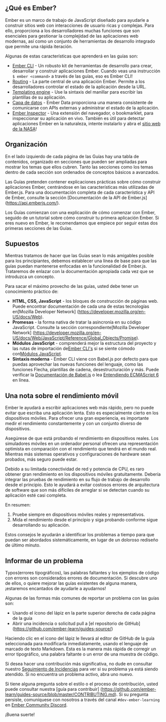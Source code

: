 ## ¿Qué es Ember?

Ember es un marco de trabajo de JavaScript diseñado para ayudarle a construir sitios web con interacciones de usuario ricas y complejas.
Para ello, proporciona a los desarrolladores muchas funciones que son esenciales para gestionar la complejidad de las aplicaciones web modernas,
así como un conjunto de herramientas de desarrollo integrado que permite una rápida iteración.

Algunas de estas características que aprenderá en las guías son:

* [Ember CLI](../../configurando-ember/configurando-ember-cli/) - Un robusto kit de herramientas de desarrollo para crear, desarrollar y construir aplicaciones Ember. Cuando veas una instrucción `$ ember <command>` a través de las guías, eso es Ember CLI!
* [Routing](../../routing/) - La parte central de una aplicación Ember. Permite a los desarrolladores controlar el estado de la aplicación desde la URL.
* [Templating engine](../../templates/handlebars-basics/) - Use la sintaxis del manillar para escribir las plantillas de su aplicación.
* [Capa de datos](../../modelos/) - Ember Data proporciona una manera consistente de comunicarse con APIs externas y administrar el estado de la aplicación.
* [Ember Inspector](../../ember-inspector/) - Una extensión del navegador, o bookmarklet, para inspeccionar su aplicación en vivo. También es útil para detectar aplicaciones Ember en la naturaleza, intente instalarlo y abra el [sitio web de la NASA](https://www.nasa.gov/)!

## Organización

En el lado izquierdo de cada página de las Guías hay una tabla de contenidos,
organizado en secciones que pueden ser ampliadas para mostrar los temas
que ellos cubren. Tanto las secciones como los temas dentro de cada sección son
ordenados de conceptos básicos a avanzados.

Las Guías pretenden contener explicaciones prácticas sobre cómo
construir aplicaciones Ember, centrándose en las características más utilizadas de Ember.js.
Para una documentación completa de cada característica y API de Ember, consulte la sección
[Documentación de la API de Ember.js] (https://api.emberjs.com/).

Los Guías comienzan con una explicación de cómo comenzar con Ember,
seguido de un tutorial sobre cómo construir tu primera aplicación Ember.
Si eres nuevo en Ember, le recomendamos que empiece por seguir estas dos primeras secciones de las Guías.

## Supuestos

Mientras tratamos de hacer que las Guías sean lo más amigables posible para los principiantes,
debemos establecer una línea de base para que las guías puedan mantenerse enfocadas en la funcionalidad de Ember.js.
Trataremos de enlazar con la documentación apropiada cada vez que se introduzca un concepto.

Para sacar el máximo provecho de las guías, usted debe tener un conocimiento práctico de:

* **HTML, CSS, JavaScript** - los bloques de construcción de páginas web. Puede encontrar documentación de cada una de estas tecnologías en[Mozilla Developer Network] (https://developer.mozilla.org/en-US/docs/Web).
* **Promesas** - la forma nativa de tratar la asincronía en su código JavaScript. Consulte la sección correspondiente[Mozilla Developer Network] (https://developer.mozilla.org/en-US/docs/Web/JavaScript/Reference/Global_Objects/Promise).
* **Módulos JavaScript** - comprenderá mejor la estructura del proyecto y las rutas de importación de[Ember CLI's](https://ember-cli.com/) si se siente cómodo con[Módulos JavaScript](https://developer.mozilla.org/en-US/docs/Web/JavaScript/Guide/Modules).
* **Sintaxis moderna** - Ember CLI viene con Babel.js por defecto para que puedas
aprovechar las nuevas funciones del lenguaje, como las funciones Flecha, plantillas de cadena, desestructuración y más. Puede verificar la
[Documentación de Babel.js](https://babeljs.io/docs/learn-es2015/) o lea [Entendiendo ECMAScript 6](https://leanpub.com/understandinges6/read) en línea.

## Una nota sobre el rendimiento móvil

Ember le ayudará a escribir aplicaciones web más rápido, pero no puede evitar que escriba una aplicación lenta. Esto es especialmente cierto en los dispositivos móviles. Para ofrecer una gran
experiencia, es importante medir el rendimiento constantemente y con un conjunto diverso de dispositivos.

Asegúrese de que está probando el rendimiento en dispositivos reales. Los simuladores móviles
en un ordenador personal ofrecen una representación optimista en comparación con el rendimiento 
que tendrá en el mundo real. Mientras más sistemas operativos y
configuraciones de hardware sean probados, más seguro puede estar.

Debido a su limitada conectividad de red y potencia de CPU, es raro obtener gran rendimiento en
los dispositivos móviles gratuitamente. Debería integrar las pruebas de rendimiento
en su flujo de trabajo de desarrollo desde el principio. Esto le ayudará a evitar
costosos errores de arquitectura de software que son más difíciles de arreglar si 
se detectan cuando su aplicación esté casi completa.

En resumen:

1. Pruebe siempre en dispositivos móviles reales y representativos.
2. Mida el rendimiento desde el principio y siga probando conforme sigue desarrollando su aplicación.

Estos consejos le ayudarán a identificar los problemas a tiempo para que puedan ser abordados sistemáticamente, en lugar de
un doloroso rediseño de último minuto.

## Informar de un problema

Typos(errores tipográficos), las palabras faltantes y los ejemplos de código con errores son considerados 
errores de documentación. Si descubre uno de ellos, o quiere mejorar las guías existentes
de alguna manera, ¡estaremos encantados de ayudarle a ayudarnos!

Algunas de las formas más comunes de reportar un problema con las guías son:

* Usando el ícono del lápiz en la parte superior derecha de cada página de la guía
* Abrir una incidencia o solicitud pull a [el repositorio de GitHub] (https://github.com/ember-learn/guides-source/)

Haciendo clic en el icono del lápiz le llevará al editor de GitHub de la guía seleccionada para modificarla inmediatamente, usando el lenguaje de marcado de texto Markdown.
Esta es la manera más rápida de corregir un error tipográfico, una palabra faltante o un error de una muestra de código.

Si desea hacer una contribución más significativa, no dude en consultar nuestro
[Seguimiento de Incidencias](https://github.com/ember-learn/guides-source/issues) para ver si su problema ya está siendo atendido. Si no encuentra un problema activo, abra uno nuevo.

Si tiene alguna pregunta sobre el estilo o el proceso de contribución, usted puede consultar
  nuestra [guía para contribuir] (https://github.com/ember-learn/guides-source/blob/master/CONTRIBUTING.md). Si su pregunta persiste, comuníquese con nosotros a través del canal `#dev-ember-learning` en [Ember Community Discord](https://discordapp.com/invite/zT3asNS).

¡Buena suerte!
